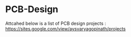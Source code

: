 # PCB-Design
Attcahed below is a list of PCB design projects :
https://sites.google.com/view/aysvaryagopinath/projects
